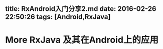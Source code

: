title: RxAndroid入门分享2.md
date: 2016-02-26 22:50:26
tags: [Android,RxJava]
---

# More RxJava 及其在Android上的应用


